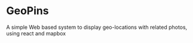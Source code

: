 # GeoPins
A simple Web based system to display geo-locations with related photos, using react and mapbox
